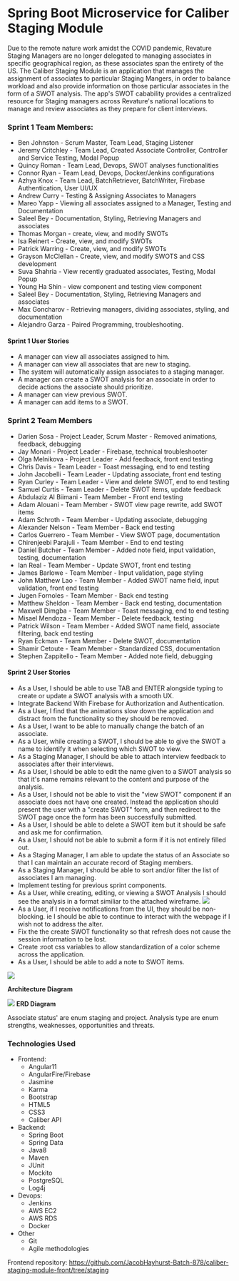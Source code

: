 # Spring Boot Microservice for Caliber Staging Module
Due to the remote nature work amidst the COVID pandemic, Revature Staging Managers are no longer delegated to managing associates in specific geographical region, as these associates span the entirety of the US. The Caliber Staging Module is an application that manages the assignment of associates to particular Staging Mangers, in order to balance workload and also provide information on those particular associates in the form of a SWOT analysis.  The app's SWOT cabability provides a centralized resource for Staging managers across Revature's national locations to manage and review associates as they prepare for client interviews.

### Sprint 1 Team Members:
- Ben Johnston - Scrum Master, Team Lead, Staging Listener
- Jeremy Critchley - Team Lead, Created Associate Controller, Controller and Service Testing, Modal Popup
- Quincy Roman - Team Lead, Devops, SWOT analyses functionalities
- Connor Ryan - Team Lead, Devops, Docker/Jenkins configurations
- Azhya Knox - Team Lead, BatchRetriever, BatchWriter, Firebase Authentication, User UI/UX
- Andrew Curry - Testing & Assigning Associates to Managers
- Mareo Yapp - Viewing all associates assigned to a Manager, Testing and Documentation
- Saleel Bey - Documentation, Styling, Retrieving Managers and associates
- Thomas Morgan - create, view, and modify SWOTs
- Isa Reinert - Create, view, and modify SWOTs
- Patrick Warring - Create, view, and modify SWOTs
- Grayson McClellan - Create, view, and modify SWOTS and CSS development
- Suva Shahria - View recently graduated associates, Testing, Modal Popup
- Young Ha Shin - view component and testing view component
- Saleel Bey - Documentation, Styling, Retrieving Managers and associates
- Max Goncharov - Retrieving managers, dividing associates, styling, and documentation
- Alejandro Garza - Paired Programming, troubleshooting.

#### Sprint 1 User Stories
- A manager can view all associates assigned to him.
- A manager can view all associates that are new to staging.
- The system will automatically assign associates to a staging manager.
- A manager can create a SWOT analysis for an associate in order to decide actions the associate should prioritize.
- A manager can view previous SWOT.
- A manager can add items to a SWOT.

### Sprint 2 Team Members
- Darien Sosa - Project Leader, Scrum Master - Removed animations, feedback, debugging
- Jay Monari - Project Leader - Firebase, technical troubleshooter
- Olga Melnikova - Project Leader - Add feedback, front end testing
- Chris Davis - Team Leader - Toast messaging, end to end testing
- John Jacobelli - Team Leader - Updating associate, front end testing
- Ryan Curley - Team Leader - View and delete SWOT, end to end testing
- Samuel Curtis - Team Leader - Delete SWOT items, update feedback
- Abdulaziz Al Biimani - Team Member - Front end testing
- Adam Alouani - Team Member - SWOT view page rewrite, add SWOT items
- Adam Schroth - Team Member - Updating associate, debugging
- Alexander Nelson - Team Member - Back end testing
- Carlos Guerrero - Team Member - View SWOT page, documentation
- Chirenjeebi Parajuli - Team Member - End to end testing
- Daniel Butcher - Team Member - Added note field, input validation, testing, documentation
- Ian Real - Team Member - Update SWOT, front end testing
- James Barlowe - Team Member - Input validation, page styling
- John Matthew Lao - Team Member - Added SWOT name field, input validation, front end testing
- Jugen Fornoles - Team Member - Back end testing
- Matthew Sheldon - Team Member - Back end testing, documentation
- Maxwell Dimgba - Team Member - Toast messaging, end to end testing
- Misael Mendoza - Team Member - Delete feedback, testing
- Patrick Wilson - Team Member - Added SWOT name field, associate filtering, back end testing
- Ryan Eckman - Team Member - Delete SWOT, documentation
- Shamir Cetoute - Team Member - Standardized CSS, documentation
- Stephen Zappitello - Team Member - Added note field, debugging

#### Sprint 2 User Stories
- As a User, I should be able to use TAB and ENTER alongside typing to create or update a SWOT analysis with a smooth UX.
- Integrate Backend With Firebase for Authorization and Authentication.
- As a User, I find that the animations slow down the application and distract from the functionality so they should be removed.
- As a User, I want to be able to manually change the batch of an associate.
- As a User, while creating a SWOT, I should be able to give the SWOT a name to identify it when selecting which SWOT to view.
- As a Staging Manager, I should be able to attach interview feedback to associates after their interviews.
- As a User, I should be able to edit the name given to a SWOT analysis so that it's name remains relevant to the content and purpose of the analysis.
- As a User, I should not be able to visit the "view SWOT" component if an associate does not have one created.  Instead the application should present the user with a "create SWOT" form, and then redirect to the SWOT page once the form has been successfully submitted.
- As a User, I should be able to delete a SWOT item but it should be safe and ask me for confirmation.
- As a User, I should not be able to submit a form if it is not entirely filled out.
- As a Staging Manager, I am able to update the status of an Associate so that I can maintain an accurate record of Staging members.
- As a Staging Manager, I should be able to sort and/or filter the list of associates I am managing.
- Implement testing for previous sprint components.
- As a User, while creating, editing, or viewing a SWOT Analysis I should see the analysis in a format similiar to the attached wireframe.
![](./imgs/Wireframe.PNG)
- As a User, if I receive notifications from the UI, they should be non-blocking.  ie I should be able to continue to interact with the webpage if I wish not to address the alter.
- Fix the the create SWOT functionality so that refresh does not cause the session information to be lost.
- Create :root css variables to allow standardization of a color scheme across the application.
- As a User, I should be able to add a note to SWOT items.

![](./imgs/AD.png)

**Architecture Diagram**

![](./imgs/ERD.PNG)
**ERD Diagram**

Associate status' are enum staging and project. Analysis type are enum strengths, weaknesses, opportunities and threats.

### Technologies Used
- Frontend:
  - Angular11
  - AngularFire/Firebase
  - Jasmine
  - Karma
  - Bootstrap
  - HTML5
  - CSS3
  - Caliber API
- Backend:
  - Spring Boot
  - Spring Data
  - Java8
  - Maven
  - JUnit
  - Mockito
  - PostgreSQL
  - Log4j
- Devops:
  - Jenkins
  - AWS EC2
  - AWS RDS
  - Docker
- Other
  - Git
  - Agile methodologies

Frontend repository: https://github.com/JacobHayhurst-Batch-878/caliber-staging-module-front/tree/staging
